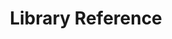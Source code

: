 ---
title: Library Reference

language_tabs:
  - python
  - cpp

toc_footers:
  -  <%= partial "partials/footer-links" %>



includes:
  - library-reference/introduction.html.md
  - library-reference/brain.html.md
  - library-reference/config.html.md
  - library-reference/simulator.html.md
  - library-reference/predictor.html.md
  - library-reference/logger.html.md
  - library-reference/event.html.md


search: true
---